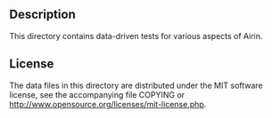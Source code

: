 Description
------------

This directory contains data-driven tests for various aspects of Airin.

License
--------

The data files in this directory are distributed under the MIT software
license, see the accompanying file COPYING or
http://www.opensource.org/licenses/mit-license.php.


